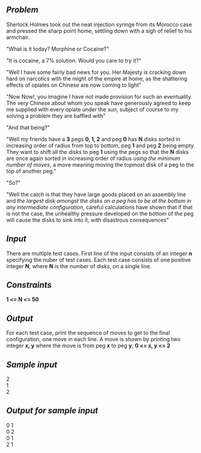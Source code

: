 ## _Problem_

Sherlock Holmes took out the neat injection syringe from its Morocco case and pressed the sharp point home, settling down with a sigh of relief to his armchair.

"What is it today?  Morphine or Cocaine?"

"It is cocaine, a 7% solution.  Would you care to try it?"

"Well I have some fairly bad news for you.  Her Majesty is cracking down hard on narcotics with the might of the empire at home, as the shattering effects of opiates on Chinese are now coming to light"

"Now Now!, you imagine I have not made provision for such an eventuality.  The very Chinese about whom you speak have generously agreed to keep me supplied with every opiate under the sun, subject of course to my solving a problem they are baffled with"

"And that being?"

"Well my friends have a **3** pegs **0, 1, 2** and peg **0** has **N** disks sorted in increasing order of radius from top to bottom, peg **1** and peg **2** being empty.  They want to shift all the disks to peg **1** using the pegs so that the **N** disks are once again sorted in increasing order of radius _using the minimum number of moves_, a move meaning moving the topmost disk of a peg to the top of another peg."

"So?"

"Well the catch is that they have large goods placed on an assembly line and _the largest disk amongst the disks on a peg has to be at the bottom in any intermediate configuration_, careful calculations have shown that if that is not the case, the unhealthy pressure developed on the bottom of the peg will cause the disks to sink into it, with disastrous consequences"

## _Input_

There are multiple test cases.  First line of the input consists of an integer **n** specifying the nuber of test cases.  Each test case consists of one positive integer **N**, where **N** is the number of disks, on a single line.

## _Constraints_

**1 <= N <= 50**

## _Output_

For each test case, print the sequence of moves to get to the final configuration, one move in each line.  A move is shown by printing two integer **x, y** where the move is from peg **x** to peg **y**; **0 <= x, y <= 2**

## _Sample input_

2  
1  
2  

## _Output for sample input_

0 1  
0 2  
0 1  
2 1  

